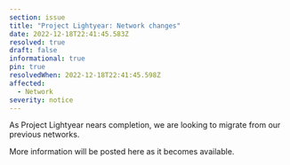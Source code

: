 ```yaml
---
section: issue
title: "Project Lightyear: Network changes"
date: 2022-12-18T22:41:45.583Z
resolved: true
draft: false
informational: true
pin: true
resolvedWhen: 2022-12-18T22:41:45.598Z
affected:
  - Network
severity: notice
---
```

As Project Lightyear nears completion, we are looking to migrate from our previous networks.

M﻿ore information will be posted here as it becomes available.
